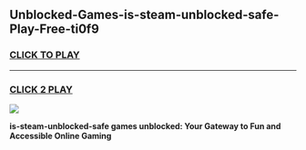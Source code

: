
## Unblocked-Games-is-steam-unblocked-safe-Play-Free-ti0f9
<h3>
<a href="https://premium76.site?title=is-steam-unblocked-safe&ref=18A1">CLICK TO PLAY</a></h3>
<hr>

<h3>
<a href="https://premium76.site?title=is-steam-unblocked-safe&ref=18A1">CLICK 2 PLAY</a>
  
</h3>

<a href="https://premium76.site?title=is-steam-unblocked-safe&ref=18A1"><img src="https://clearcache.store/games.png"></a>


**is-steam-unblocked-safe games unblocked: Your Gateway to Fun and Accessible Online Gaming**
